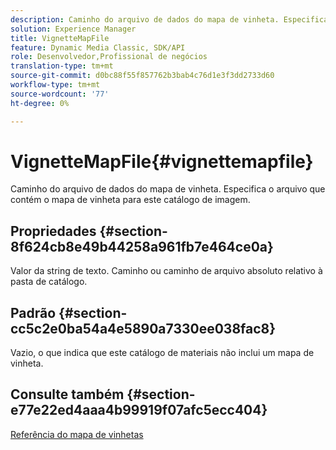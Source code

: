```yaml
---
description: Caminho do arquivo de dados do mapa de vinheta. Especifica o arquivo que contém o mapa de vinheta para este catálogo de imagem.
solution: Experience Manager
title: VignetteMapFile
feature: Dynamic Media Classic, SDK/API
role: Desenvolvedor,Profissional de negócios
translation-type: tm+mt
source-git-commit: d0bc88f55f857762b3bab4c76d1e3f3dd2733d60
workflow-type: tm+mt
source-wordcount: '77'
ht-degree: 0%

---
```



# VignetteMapFile{#vignettemapfile}

Caminho do arquivo de dados do mapa de vinheta. Especifica o arquivo que contém o mapa de vinheta para este catálogo de imagem.

## Propriedades {#section-8f624cb8e49b44258a961fb7e464ce0a}

Valor da string de texto. Caminho ou caminho de arquivo absoluto relativo à pasta de catálogo.

## Padrão {#section-cc5c2e0ba54a4e5890a7330ee038fac8}

Vazio, o que indica que este catálogo de materiais não inclui um mapa de vinheta.

## Consulte também {#section-e77e22ed4aaa4b99919f07afc5ecc404}

[Referência do mapa de vinhetas](../../../../../ir-api/material-cat/image-rendering-api-ref/c-ir-material-catalog/c-ir-vignette-map-reference/c-ir-vignette-map-reference.md#concept-f9486269f2b04d4cb6750f3af7bf0eb7)

